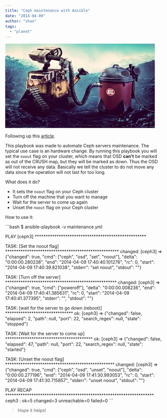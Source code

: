 ```yaml
---
title: "Ceph maintenance with Ansible"
date: "2014-04-09"
author: "shan"
tags: 
  - "planet"
---
```


![](images/ceph-maintenance-with-ansible.jpg "Ceph maintenance with Ansible")

Following up this [article](http://www.sebastien-han.fr/blog/2012/08/17/ceph-storage-node-maintenance/).

This playbook was made to automate Ceph servers maintenance. The typical use case is an hardware change. By running this playbook you will set the `noout` flag on your cluster, which means that OSD **can't** be marked as out of the CRUSH map, but they will be marked as down. Thus the OSD will not receive any data. Basically we tell the cluster to do not move any data since the operation will not last for too long.

What does it do?

- It sets the `noout` flag on your Ceph cluster
- Turn off the machine that you want to manage
- Wait for the server to come up again
- Unset the `noout` flag on your Ceph cluster

How to use it:

\`\`\`bash $ ansible-playbook -v maintenance.yml

PLAY \[ceph3\] \*\*\*\*\*\*\*\*\*\*\*\*\*\*\*\*\*\*\*\*\*\*\*\*\*\*\*\*\*\*\*\*\*\*\*\*\*\*\*\*\*\*\*\*\*\*\*\*\*\*\*

TASK: \[Set the noout flag\] \*\*\*\*\*\*\*\*\*\*\*\*\*\*\*\*\*\*\*\*\*\*\*\*\*\*\*\*\*\*\*\*\*\*\*\*\*\*\*\*\*\*\*\*\*\*\*\*\*\*\*\* changed: \[ceph3\] => {"changed": true, "cmd": \["ceph", "osd", "set", "noout"\], "delta": "0:00:00.280238", "end": "2014-04-09 17:40:40.101276", "rc": 0, "start": "2014-04-09 17:40:39.821038", "stderr": "set noout", "stdout": ""}

TASK: \[Turn off the server\] \*\*\*\*\*\*\*\*\*\*\*\*\*\*\*\*\*\*\*\*\*\*\*\*\*\*\*\*\*\*\*\*\*\*\*\*\*\*\*\*\*\*\*\*\*\*\*\*\*\*\* changed: \[ceph3\] => {"changed": true, "cmd": \["poweroff"\], "delta": "0:00:00.008236", "end": "2014-04-09 17:40:41.385631", "rc": 0, "start": "2014-04-09 17:40:41.377395", "stderr": "", "stdout": ""}

TASK: \[wait for the server to go down (reboot)\] \*\*\*\*\*\*\*\*\*\*\*\*\*\*\*\*\*\*\*\*\*\*\*\*\*\*\*\*\*\*\* ok: \[ceph3\] => {"changed": false, "elapsed": 2, "path": null, "port": 22, "search\_regex": null, "state": "stopped"}

TASK: \[Wait for the server to come up\] \*\*\*\*\*\*\*\*\*\*\*\*\*\*\*\*\*\*\*\*\*\*\*\*\*\*\*\*\*\*\*\*\*\*\*\*\*\*\*\* ok: \[ceph3\] => {"changed": false, "elapsed": 47, "path": null, "port": 22, "search\_regex": null, "state": "started"}

TASK: \[Unset the noout flag\] \*\*\*\*\*\*\*\*\*\*\*\*\*\*\*\*\*\*\*\*\*\*\*\*\*\*\*\*\*\*\*\*\*\*\*\*\*\*\*\*\*\*\*\*\*\*\*\*\*\* changed: \[ceph3\] => {"changed": true, "cmd": \["ceph", "osd", "unset", "noout"\], "delta": "0:00:00.277196", "end": "2014-04-09 17:41:30.993053", "rc": 0, "start": "2014-04-09 17:41:30.715857", "stderr": "unset noout", "stdout": ""}

PLAY RECAP \*\*\*\*\*\*\*\*\*\*\*\*\*\*\*\*\*\*\*\*\*\*\*\*\*\*\*\*\*\*\*\*\*\*\*\*\*\*\*\*\*\*\*\*\*\*\*\*\*\*\*\*\*\*\*\*\*\*\*\*\*\*\*\*\*\*\*\* ceph3 : ok=5 changed=3 unreachable=0 failed=0 \`\`\`

  

> Hope it helps!
